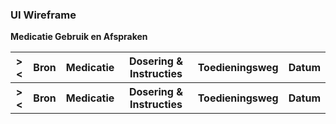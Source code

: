 ### UI Wireframe
<b>Medicatie Gebruik en Afspraken</b>
<table class="grid">
<tbody>
<tr><th>&gt;&lt;</th>
<th>Bron</th>
<th>Medicatie</th>
<th>Dosering & Instructies</th>
<th>Toedieningsweg</th>
<th>Datum</th>
</tr>
<tr><th>&gt;&lt;</th>
<th>Bron</th>
<th>Medicatie</th>
<th>Dosering & Instructies</th>
<th>Toedieningsweg</th>
<th>Datum</th>
</tr>
</tbody>
</table>